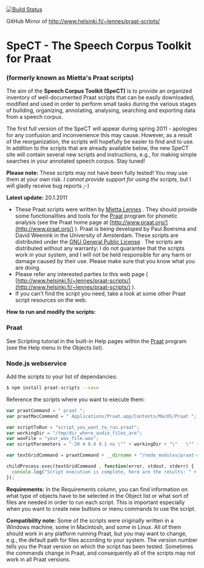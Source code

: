 [![Build Status](https://travis-ci.org/OpenSourceFieldlinguistics/Praat-Scripts.png)](https://travis-ci.org/OpenSourceFieldlinguistics/Praat-Scripts)

GitHub Mirror of http://www.helsinki.fi/~lennes/praat-scripts/ 


# SpeCT - The Speech Corpus Toolkit for Praat
### (formerly known as Mietta's Praat scripts)

The aim of the **Speech Corpus Toolkit (SpeCT)** is to provide an organized inventory of well-documented Praat scripts that can be easily downloaded, modified and used in order to perform small tasks during the various stages of building, organizing, annotating, analysing, searching and exporting data from a speech corpus.

The first full version of the SpeCT will appear during spring 2011 - apologies for any confusion and inconvenience this may cause. However, as a result of the reorganization, the scripts will hopefully be easier to find and to use. In addition to the scripts that are already available below, the new SpeCT site will contain several new scripts and instructions, e.g., for making simple searches in your annotated speech corpus. Stay tuned!


**Please note:**
These scripts may not have been fully tested! You may use them at your own risk.
*I cannot provide support for using the scripts,* but I will gladly receive bug reports ;-)

**Latest update:** 20.1.2011



* These Praat scripts were written by [Mietta Lennes](http://www.helsinki.fi/~lennes) . They should provide some functionalities and tools for the [Praat](http://www.praat.org/) program for phonetic analysis (see the Praat home page at [http://www.praat.org/](http://www.praat.org/) ). Praat is being developed by Paul Boersma and David Weenink in the University of Amsterdam.
These scripts are distributed under the [GNU General Public License](http://www.gnu.org/licenses/gpl.txt) . The scripts are distributed without any warranty: I do not guarantee that the scripts work in your system, and I will not be held responsible for any harm or damage caused by their use. Please make sure that you know what you are doing.
* Please refer any interested parties to this web page ( [http://www.helsinki.fi/~lennes/praat-scripts/](http://www.helsinki.fi/~lennes/praat-scripts/) ).
* If you can't find the script you need, take a look at some other Praat script resources on the web.

**How to run and modify the scripts:**

### Praat
See Scripting tutorial in the built-in Help pages within the [Praat](http://www.praat.org/) program (see the Help menu in the Objects list). 
 
### Node.js webservice

Add the scripts to your list of dependancies:

```bash
$ npm install praat-scripts --save
```

Reference the scripts where you want to execute them:

```js
var praatCommand = " praat ";
var praatMacCommand = " Applications/Praat.app/Contents/MacOS/Praat ";

var scriptToRun = "script_you_want_to_run.praat";
var workingDir = "/tmp/dir_where_audio_files_are";
var wavFile = "your_wav_file.wav";
var scriptParameters = "-20 4 0.4 0.1 no \"" + workingDir + "\"   \"" + wavFile + "\"";

var textGridCommand = praatCommand + __dirname + "/node_modules/praat-scripts/" + scriptToRun + "  " + scriptParameters; //+ " 2>&1 ";

childProcess.exec(textGridCommand , function(error, stdout, stderr) {
  console.log("Script execution is complete, here are the results: " + stdout);
});

```

**Requirements:** In the Requirements column, you can find information on what type of objects have to be selected in the Object list or what sort of files are needed in order to run each script. This is important especially when you want to create new buttons or menu commands to use the script.

**Compatibility note:** Some of the scripts were originally written in a Windows machine, some in Macintosh, and some in Linux. All of them should work in any platform running Praat, but you may want to change, e.g., the default path for files according to your system. The version number tells you the Praat version on which the script has been tested. Sometimes the commands change in Praat, and consequently all of the scripts may not work in all Praat versions.


